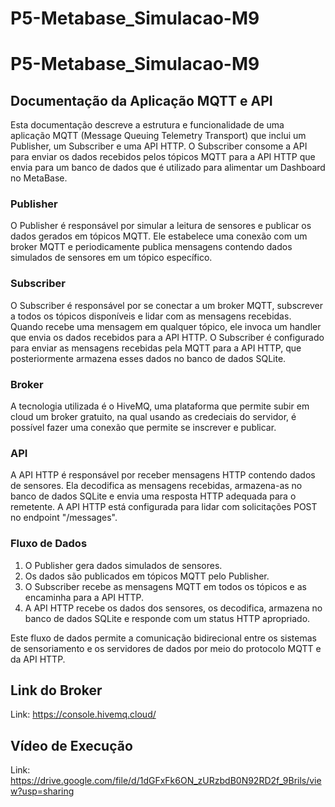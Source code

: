# P5-Metabase_Simulacao-M9

# P5-Metabase_Simulacao-M9

## Documentação da Aplicação MQTT e API

Esta documentação descreve a estrutura e funcionalidade de uma aplicação MQTT (Message Queuing Telemetry Transport) que inclui um Publisher, um Subscriber e uma API HTTP. O Subscriber consome a API para enviar os dados recebidos pelos tópicos MQTT para a API HTTP que envia para um banco de dados que é utilizado para alimentar um Dashboard no MetaBase.

### Publisher

O Publisher é responsável por simular a leitura de sensores e publicar os dados gerados em tópicos MQTT. Ele estabelece uma conexão com um broker MQTT e periodicamente publica mensagens contendo dados simulados de sensores em um tópico específico.

### Subscriber

O Subscriber é responsável por se conectar a um broker MQTT, subscrever a todos os tópicos disponíveis e lidar com as mensagens recebidas. Quando recebe uma mensagem em qualquer tópico, ele invoca um handler que envia os dados recebidos para a API HTTP. O Subscriber é configurado para enviar as mensagens recebidas pela MQTT para a API HTTP, que posteriormente armazena esses dados no banco de dados SQLite.

### Broker

A tecnologia utilizada é o HiveMQ, uma plataforma que permite subir em cloud um broker gratuito, na qual usando as credeciais do servidor, é possível fazer uma conexão que permite se inscrever e publicar.

### API

A API HTTP é responsável por receber mensagens HTTP contendo dados de sensores. Ela decodifica as mensagens recebidas, armazena-as no banco de dados SQLite e envia uma resposta HTTP adequada para o remetente. A API HTTP está configurada para lidar com solicitações POST no endpoint "/messages".

### Fluxo de Dados

1. O Publisher gera dados simulados de sensores.
2. Os dados são publicados em tópicos MQTT pelo Publisher.
3. O Subscriber recebe as mensagens MQTT em todos os tópicos e as encaminha para a API HTTP.
4. A API HTTP recebe os dados dos sensores, os decodifica, armazena no banco de dados SQLite e responde com um status HTTP apropriado.

Este fluxo de dados permite a comunicação bidirecional entre os sistemas de sensoriamento e os servidores de dados por meio do protocolo MQTT e da API HTTP.

## Link do Broker

Link: https://console.hivemq.cloud/

## Vídeo de Execução

Link: https://drive.google.com/file/d/1dGFxFk6ON_zURzbdB0N92RD2f_9Brils/view?usp=sharing

